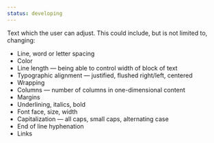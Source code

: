 ```yaml
---
status: developing
---
```


Text which the user can adjust. This could include, but is not limited to, changing:

* Line, word or letter spacing
* Color
* Line length — being able to control width of block of text
* Typographic alignment — justified, flushed right/left, centered
* Wrapping
* Columns — number of columns in one-dimensional content
* Margins
* Underlining, italics, bold
* Font face, size, width
* Capitalization — all caps, small caps, alternating case
* End of line hyphenation
* Links